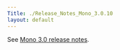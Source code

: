 ```yaml
---
Title: ./Release_Notes_Mono_3.0.10
layout: default
---
```


See [Mono 3.0 release
notes](http://www.mono-project.com/Release_Notes_Mono_3.0#New_in_Mono_3.0.10|The).
